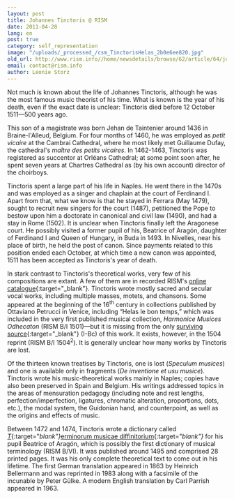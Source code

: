 ```yaml
---
layout: post
title: Johannes Tinctoris @ RISM
date: 2011-04-28
lang: en
post: true
category: self_representation
image: "/uploads/_processed_/csm_TinctorisHelas_2b0e6ee820.jpg"
old_url: http://www.rism.info//home/newsdetails/browse/62/article/64/johannes-tinctoris-rism.html
email: contact@rism.info
author: Leonie Storz
---
```



Not much is known about the life of Johannes Tinctoris, although he was the most famous music theorist of his time. What is known is the year of his death, even if the exact date is unclear: Tinctoris died before 12 October 1511—500 years ago.

This son of a magistrate was born Jehan de Taintenier around 1436 in Braine-l'Alleud, Belgium. For four months of 1460, he was employed as _petit vicaire_ at the Cambrai Cathedral, where he most likely met Guillaume Dufay, the cathedral's _maître des petits vicaires_. In 1462-1463, Tinctoris was registered as succentor at Orléans Cathedral; at some point soon after, he spent seven years at Chartres Cathedral as (by his own account) director of the choirboys.

Tinctoris spent a large part of his life in Naples. He went there in the 1470s and was employed as a singer and chaplain at the court of Ferdinand I. Apart from that, what we know is that he stayed in Ferrara (May 1479), sought to recruit new singers for the court (1487), petitioned the Pope to bestow upon him a doctorate in canonical and civil law (1490), and had a stay in Rome (1502). It is unclear when Tinctoris finally left the Aragonese court. He possibly visited a former pupil of his, Beatrice of Aragón, daughter of Ferdinand I and Queen of Hungary, in Buda in 1493. In Nivelles, near his place of birth, he held the post of canon. Since payments related to this position ended each October, at which time a new canon was appointed, 1511 has been accepted as Tinctoris's year of death.

In stark contrast to Tinctoris's theoretical works, very few of his compositions are extant. A few of them are in recorded RISM's [online catalogue](https://opac.rism.info/search?View=rism&q=Tinctoris){:target="_blank"}. Tinctoris wrote mostly sacred and secular vocal works, including multiple masses, motets, and chansons. Some appeared at the beginning of the 16<sup>th</sup> century in collections published by Ottaviano Petrucci in Venice, including “Helas le bon temps,” which was included in the very first published musical collection, _Harmonice Musices Odhecaton_ (RISM B/I 1501)—but it is missing from the only [surviving source](http://badigit.comune.bologna.it/cmbm/images/ripro/gaspari/_Q051/Q051_addt.asp){:target="_blank"} (I-Bc) of this work. It exists, however, in the 1504 reprint (RISM B/I 1504<sup>2</sup>). It is generally unclear how many works by Tinctoris are lost.

Of the thirteen known treatises by Tinctoris, one is lost (_Speculum musices_) and one is available only in fragments (_De inventione et usu musice_). Tinctoris wrote his music-theoretical works mainly in Naples; copies have also been preserved in Spain and Belgium. His writings addressed topics in the areas of mensuration pedagogy (including note and rest lengths, perfection/imperfection, ligatures, chromatic alteration, proportions, dots, etc.), the modal system, the Guidonian hand, and counterpoint, as well as the origins and effects of music.

Between 1472 and 1474, Tinctoris wrote a dictionary called [_T_](http://www.chmtl.indiana.edu/tml/15th/TINDIF_TEXT.html){:target="_blank"}_[erminorum musicae diffinitorium](http://www.chmtl.indiana.edu/tml/15th/TINDIF_TEXT.html){:target="_blank"}_ for his pupil Beatrice of Aragón, which is possibly the first dictionary of musical terminology (RISM B/VI). It was published around 1495 and comprised 28 printed pages. It was his only complete theoretical text to come out in his lifetime. The first German translation appeared in 1863 by Heinrich Bellermann and was reprinted in 1983 along with a facsimile of the incunable by Peter Gülke. A modern English translation by Carl Parrish appeared in 1963.